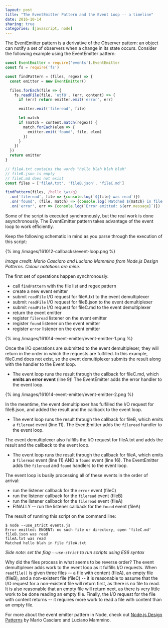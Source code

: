 ```yaml
---
layout: post
title: "The EventEmitter Pattern and the Event Loop -- a timeline"
date: 2016-10-14
sharing: true
categories: [javascript, node]
---
```


The EventEmitter pattern is a derivative of the Observer pattern: an object can notify a set of observers when a change in its state occurs.<!--more--> Consider the following example using the EventEmitter pattern:

```javascript
const EventEmitter = require('events').EventEmitter
const fs = require('fs')

const findPattern = (files, regex) => {
  const emitter = new EventEmitter()

  files.forEach(file => {
    fs.readFile(file, 'utf8', (err, content) => {
      if (err) return emitter.emit('error', err)

      emitter.emit('fileread', file)

      let match
      if (match = content.match(regex)) {
        match.forEach(elem => {
          emitter.emit('found', file, elem)
        })
      }
    })
  })
  return emitter
}

// fileA.txt contains the words "hello blah blah blah"
// fileB.json is empty
// fileC.md does not exist
const files = ['fileA.txt', 'fileB.json', 'fileC.md']

findPattern(files, /hello \w+/g)
  .on('fileread', file => {console.log(`${file} was read`)})
  .on('found', (file, match) => {console.log(`Matched ${match} in file ${file}`)})
  .on('error', err => {console.log(`Error emitted: ${err.message}`)})
```

Some of the script is executed synchronously, but the real work is done asynchronously. The EventEmitter pattern takes advantage of the event loop to work efficiently.

Keep the following schematic in mind as you parse through the execution of this script:

{% img /images/161012-callbacks/event-loop.png %}

_image credit: Mario Casciaro and Luciano Mammino from Node.js Design Patterns. Colour notations are mine._


The first set of operations happen synchronously:

* call `findPattern` with the file list and regex pattern
* create a new event emitter
* submit `readFile` I/O request for fileA.txt to the event demultiplexer
* submit `readFile` I/O request for fileB.json to the event demultiplexer
* submit `readFile` I/O request for fileC.md to the event demultiplexer
* return the event emitter
* register `fileread` listener on the event emitter
* register `found` listener on the event emitter
* register `error` listener on the event emitter

{% img /images/161014-event-emitter/event-emitter-1.png %}

Once the I/O operations are submitted to the event demultiplexer, they will return in the order in which the requests are fulfilled. In this example, fileC.md does not exist, so the event demultiplexer submits the result along with the handler to the Event loop.

* The event loop runs the result through the callback for fileC.md, which **emits an error event** (line 9)! The EventEmitter adds the error handler to the event loop.

{% img /images/161014-event-emitter/event-emitter-2.png %}

In the meantime, the event demultiplexer has fulfilled the I/O request for fileB.json, and added the result and the callback to the event loop.

* The event loop runs the result through the callback for fileB, which emits a `fileread` event (line 11). The EventEmitter adds the `fileread` handler to the event loop.

The event demultiplexer also fulfills the I/O request for fileA.txt and adds the result and the callback to the event loop.

* The event loop runs the result through the callback for fileA, which emits a `fileread` event (line 11) AND a `found` event (line 16). The EventEmitter adds the `fileread` and `found` handlers to the event loop.

The event loop is busily processing all of these events in the order of arrival:

* run the listener callback for the `error` event (fileC)
* run the listener callback for the `fileread` event (fileB)
* run the listener callback for the `fileread` event (fileA)
* FINALLY -- run the listener callback for the `found` event (fileA)

The result of running this script on the command line:

```text
$ node --use_strict events.js
Error emitted: ENOENT: no such file or directory, open 'fileC.md'
fileB.json was read
fileA.txt was read
Matched hello blah in file fileA.txt
```

_Side note: set the flag `--use-strict` to run scripts using ES6 syntax_

Why did the files process in what seems to be reverse order? The event demultiplexer adds work to the event loop as it fulfills I/O requests. When `readfile()` is given three files -- a file with content (fileA), an empty file (fileB), and a non-existent file (fileC) -- it is reasonable to assume that the I/O request for a non-existent file will return first, as there is no file to read. It is also reasonable that an empty file will  return next, as there is very little work to be done reading an empty file. Finally, the I/O request for the file with content returns -- it requires more work to read a file with content than an empty file.

For more about the event emitter pattern in Node, check out [Node.js Design Patterns](https://www.amazon.com/Node-js-Design-Patterns-Mario-Casciaro/dp/1785885588/ref=sr_1_1/161-7210115-5247461?ie=UTF8&qid=1476284148&sr=8-1&keywords=node.js+design+patterns) by Mario Casciaro and Luciano Mammino.
